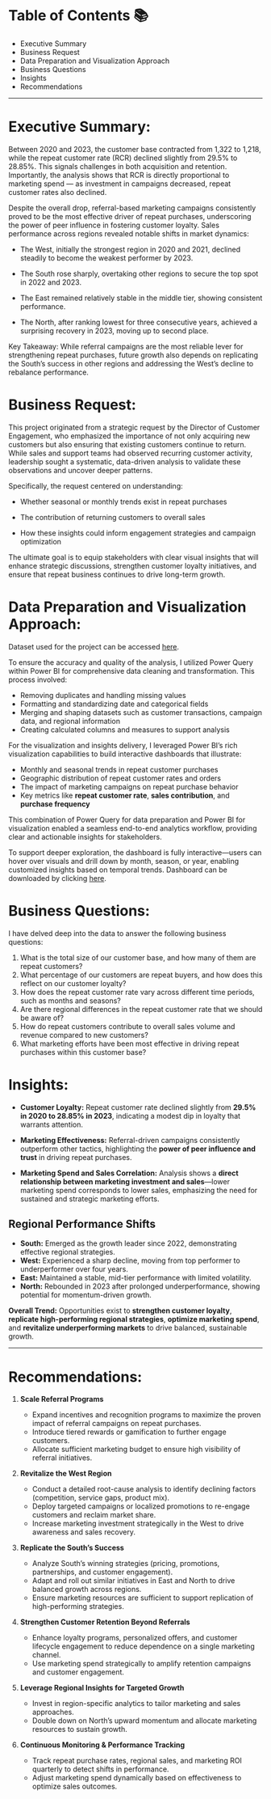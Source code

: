 # Table of Contents 📚
- Executive Summary
- Business Request
- Data Preparation and Visualization Approach
- Business Questions
- Insights
- Recommendations
---
# Executive Summary:

Between 2020 and 2023, the customer base contracted from 1,322 to 1,218, while the repeat customer rate (RCR) declined slightly from 29.5% to 28.85%. This signals challenges in both acquisition and retention. Importantly, the analysis shows that RCR is directly proportional to marketing spend — as investment in campaigns decreased, repeat customer rates also declined.

Despite the overall drop, referral-based marketing campaigns consistently proved to be the most effective driver of repeat purchases, underscoring the power of peer influence in fostering customer loyalty.
Sales performance across regions revealed notable shifts in market dynamics:

- The West, initially the strongest region in 2020 and 2021, declined steadily to become the weakest performer by 2023.

- The South rose sharply, overtaking other regions to secure the top spot in 2022 and 2023.

- The East remained relatively stable in the middle tier, showing consistent performance.

- The North, after ranking lowest for three consecutive years, achieved a surprising recovery in 2023, moving up to second place.

Key Takeaway: While referral campaigns are the most reliable lever for strengthening repeat purchases, future growth also depends on replicating the South’s success in other regions and addressing the West’s decline to rebalance performance.

# Business Request:
This project originated from a strategic request by the Director of Customer Engagement, who emphasized the importance of not only acquiring new customers but also ensuring that existing customers continue to return. While sales and support teams had observed recurring customer activity, leadership sought a systematic, data-driven analysis to validate these observations and uncover deeper patterns.

Specifically, the request centered on understanding:

- Whether seasonal or monthly trends exist in repeat purchases

- The contribution of returning customers to overall sales

- How these insights could inform engagement strategies and campaign optimization

The ultimate goal is to equip stakeholders with clear visual insights that will enhance strategic discussions, strengthen customer loyalty initiatives, and ensure that repeat business continues to drive long-term growth.

# Data Preparation and Visualization Approach:
Dataset used for the project can be accessed [here](https://github.com/sindhujasankararaman/Repeat-Customer-Rate-Analysis-using-Power-BI/blob/main/repeat_customer_rate_data.csv).

To ensure the accuracy and quality of the analysis, I utilized Power Query within Power BI for comprehensive data cleaning and transformation. This process involved:

- Removing duplicates and handling missing values  
- Formatting and standardizing date and categorical fields  
- Merging and shaping datasets such as customer transactions, campaign data, and regional information  
- Creating calculated columns and measures to support analysis  

For the visualization and insights delivery, I leveraged Power BI’s rich visualization capabilities to build interactive dashboards that illustrate:

- Monthly and seasonal trends in repeat customer purchases  
- Geographic distribution of repeat customer rates and orders  
- The impact of marketing campaigns on repeat purchase behavior  
- Key metrics like **repeat customer rate**, **sales contribution**, and **purchase frequency**

This combination of Power Query for data preparation and Power BI for visualization enabled a seamless end-to-end analytics workflow, providing clear and actionable insights for stakeholders.

To support deeper exploration, the dashboard is fully interactive—users can hover over visuals and drill down by month, season, or year, enabling customized insights based on temporal trends.
                  Dashboard can be downloaded by clicking [here](https://github.com/sindhujasankararaman/Repeat-Customer-Rate-Analysis-using-Power-BI/blob/main/Repeat%20Customer%20Rate%20(Finished).pbix).

# Business Questions:
I have delved deep into the data to answer the following business questions:

1. What is the total size of our customer base, and how many of them are repeat customers?  
2. What percentage of our customers are repeat buyers, and how does this reflect on our customer loyalty?  
3. How does the repeat customer rate vary across different time periods, such as months and seasons?  
4. Are there regional differences in the repeat customer rate that we should be aware of?  
5. How do repeat customers contribute to overall sales volume and revenue compared to new customers?  
6. What marketing efforts have been most effective in driving repeat purchases within this customer base?

# Insights:

- **Customer Loyalty:** Repeat customer rate declined slightly from **29.5% in 2020 to 28.85% in 2023**, indicating a modest dip in loyalty that warrants attention.

- **Marketing Effectiveness:** Referral-driven campaigns consistently outperform other tactics, highlighting the **power of peer influence and trust** in driving repeat purchases.

- **Marketing Spend and Sales Correlation:** Analysis shows a **direct relationship between marketing investment and sales**—lower marketing spend corresponds to lower sales, emphasizing the need for sustained and strategic marketing efforts.

## Regional Performance Shifts
- **South:** Emerged as the growth leader since 2022, demonstrating effective regional strategies.
- **West:** Experienced a sharp decline, moving from top performer to underperformer over four years.
- **East:** Maintained a stable, mid-tier performance with limited volatility.
- **North:** Rebounded in 2023 after prolonged underperformance, showing potential for momentum-driven growth.

**Overall Trend:** Opportunities exist to **strengthen customer loyalty**, **replicate high-performing regional strategies**, **optimize marketing spend**, and **revitalize underperforming markets** to drive balanced, sustainable growth.

---

# Recommendations:

1. **Scale Referral Programs**
   - Expand incentives and recognition programs to maximize the proven impact of referral campaigns on repeat purchases.
   - Introduce tiered rewards or gamification to further engage customers.
   - Allocate sufficient marketing budget to ensure high visibility of referral initiatives.

2. **Revitalize the West Region**
   - Conduct a detailed root-cause analysis to identify declining factors (competition, service gaps, product mix).
   - Deploy targeted campaigns or localized promotions to re-engage customers and reclaim market share.
   - Increase marketing investment strategically in the West to drive awareness and sales recovery.

3. **Replicate the South’s Success**
   - Analyze South’s winning strategies (pricing, promotions, partnerships, and customer engagement).
   - Adapt and roll out similar initiatives in East and North to drive balanced growth across regions.
   - Ensure marketing resources are sufficient to support replication of high-performing strategies.

4. **Strengthen Customer Retention Beyond Referrals**
   - Enhance loyalty programs, personalized offers, and customer lifecycle engagement to reduce dependence on a single marketing channel.
   - Use marketing spend strategically to amplify retention campaigns and customer engagement.

5. **Leverage Regional Insights for Targeted Growth**
   - Invest in region-specific analytics to tailor marketing and sales approaches.
   - Double down on North’s upward momentum and allocate marketing resources to sustain growth.

6. **Continuous Monitoring & Performance Tracking**
   - Track repeat purchase rates, regional sales, and marketing ROI quarterly to detect shifts in performance.
   - Adjust marketing spend dynamically based on effectiveness to optimize sales outcomes.

